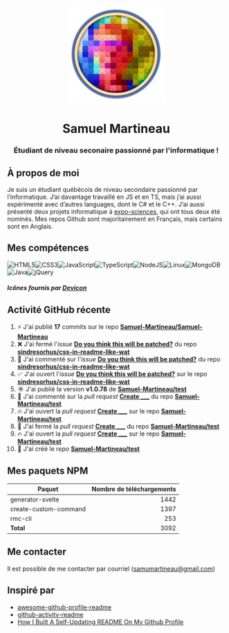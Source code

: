 <div align="middle">
  <img height="225" alt="avatar" src="https://raw.githubusercontent.com/Samuel-Martineau/Samuel-Martineau/master/avatar.png">
  <h1>Samuel Martineau</h1>
  <h3>Étudiant de niveau seconaire passionné par l'informatique !</h3>
</div>

## À propos de moi

Je suis un étudiant québécois de niveau secondaire passionné par l’informatique. J’ai davantage travaillé en JS et en TS, mais j’ai aussi expérimenté avec d’autres languages, dont le C# et le C++. J’ai aussi présenté deux projets informatique à [expo-sciences](https://technoscience.ca/programmes/expo-sciences/), qui ont tous deux été nominés. Mes repos Github sont majoritairement en Français, mais certains sont en Anglais.

## Mes compétences

<img alt="HTML5" src="https://konpa.github.io/devicon/devicon.git/icons/html5/html5-original.svg" width="50" title="HTML5" /><img alt="CSS3" src="https://konpa.github.io/devicon/devicon.git/icons/css3/css3-original.svg" width="50" title="CSS3" /><img alt="JavaScript" src="https://konpa.github.io/devicon/devicon.git/icons/javascript/javascript-original.svg" width="50" title="JavaScript" /><img alt="TypeScript" src="https://konpa.github.io/devicon/devicon.git/icons/typescript/typescript-original.svg" width="50" title="TypeScript" /><img alt="NodeJS" src="https://konpa.github.io/devicon/devicon.git/icons/nodejs/nodejs-original.svg" width="50" title="NodeJS" /><img alt="Linux" src="https://konpa.github.io/devicon/devicon.git/icons/linux/linux-original.svg" width="50" title="Linux" /><img alt="MongoDB" src="https://konpa.github.io/devicon/devicon.git/icons/mongodb/mongodb-original.svg" width="50" title="MongoDB" /><img alt="Java" src="https://konpa.github.io/devicon/devicon.git/icons/java/java-original.svg" width="50" title="Java" /><img alt="jQuery" src="https://konpa.github.io/devicon/devicon.git/icons/jquery/jquery-original.svg" width="50" title="jQuery" />

##### Icônes fournis par [Devicon](https://konpa.github.io/devicon/)

## Activité GitHub récente

1. ⚡ J&#x27;ai publié **17** commits sur le repo [**Samuel-Martineau/Samuel-Martineau**](https://github.com/Samuel-Martineau/Samuel-Martineau)
2. ❌ J&#x27;ai fermé l&#x27;_issue_ [**Do you think this will be patched?**](https://github.com/sindresorhus/css-in-readme-like-wat/issues/2) du repo [**sindresorhus/css-in-readme-like-wat**](https://github.com/sindresorhus/css-in-readme-like-wat)
3. 💬 J&#x27;ai commenté sur l&#x27;_issue_ [**Do you think this will be patched?**](https://github.com/sindresorhus/css-in-readme-like-wat/issues/2) du repo [**sindresorhus/css-in-readme-like-wat**](https://github.com/sindresorhus/css-in-readme-like-wat)
4. ✅ J&#x27;ai ouvert l&#x27;_issue_ [**Do you think this will be patched?**](https://github.com/sindresorhus/css-in-readme-like-wat/issues/2) sur le repo [**sindresorhus/css-in-readme-like-wat**](https://github.com/sindresorhus/css-in-readme-like-wat)
5. ☀️ J&#x27;ai publié la version **v1.0.78** de [**Samuel-Martineau/test**](https://github.com/Samuel-Martineau/test)
6. 💬 J&#x27;ai commenté sur la _pull request_ [**Create \_\_\_**](https://github.com/Samuel-Martineau/test/issues/2) du repo [**Samuel-Martineau/test**](https://github.com/Samuel-Martineau/test)
7. 🔥 J&#x27;ai ouvert la _pull request_ [**Create \_\_\_**](https://github.com/Samuel-Martineau/test/pull/2) sur le repo [**Samuel-Martineau/test**](https://github.com/Samuel-Martineau/test)
8. 🚫 J&#x27;ai fermé la _pull request_ [**Create \_\_\_**](https://github.com/Samuel-Martineau/test/pull/2) du repo [**Samuel-Martineau/test**](https://github.com/Samuel-Martineau/test)
9. 🔥 J&#x27;ai ouvert la _pull request_ [**Create \_\_\_**](https://github.com/Samuel-Martineau/test/pull/2) sur le repo [**Samuel-Martineau/test**](https://github.com/Samuel-Martineau/test)
10. 🚀 J&#x27;ai créé le _repo_ [**Samuel-Martineau/test**](https://github.com/Samuel-Martineau/test)

## Mes paquets NPM

| Paquet                | Nombre de téléchargements |
| --------------------- | ------------------------: |
| generator-svelte      |                      1442 |
| create-custom-command |                      1397 |
| rmc-cli               |                       253 |
| **Total**             |                      3092 |

## Me contacter

Il est possible de me contacter par courriel ([samumartineau@gmail.com](mailto:samumartineau@gmail.com))

## Inspiré par

- [awesome-github-profile-readme](https://github.com/abhisheknaiidu/awesome-github-profile-readme)
- [github-activity-readme](https://github.com/jamesgeorge007/github-activity-readme)
- [How I Built A Self-Updating README On My Github Profile](https://www.mokkapps.de/blog/how-i-built-a-self-updating-readme-on-my-git-hub-profile/)
